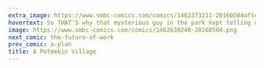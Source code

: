 ```yaml
---
extra_image: https://www.smbc-comics.com/comics/1462373211-20160504after.png
hovertext: So THAT'S why that mysterious guy in the park kept telling me that nothing is as it seems.
image: https://www.smbc-comics.com/comics/1462630248-20160504.png
next_comic: the-future-of-work
prev_comic: a-plan
title: A Potemkin Village
---
```



